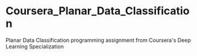 # Coursera_Planar_Data_Classification
Planar Data Classification programming assignment from Coursera's Deep Learning Specialization
